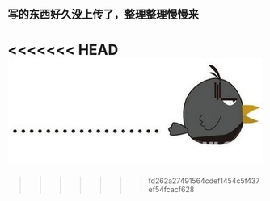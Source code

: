 ## 写的东西好久没上传了，整理整理慢慢来
<<<<<<< HEAD
![image](images/10000.jpg)
=======
>>>>>>> fd262a27491564cdef1454c5f437ef54fcacf628
